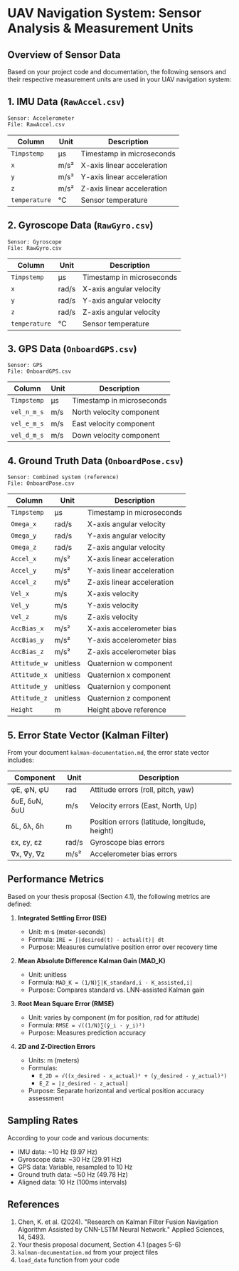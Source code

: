 # UAV Navigation System: Sensor Analysis & Measurement Units

## Overview of Sensor Data

Based on your project code and documentation, the following sensors and their respective measurement units are used in your UAV navigation system:

## 1. IMU Data (`RawAccel.csv`)

```
Sensor: Accelerometer
File: RawAccel.csv
```

| Column | Unit | Description |
|--------|------|-------------|
| `Timpstemp` | μs | Timestamp in microseconds |
| `x` | m/s² | X-axis linear acceleration |
| `y` | m/s² | Y-axis linear acceleration |
| `z` | m/s² | Z-axis linear acceleration |
| `temperature` | °C | Sensor temperature |

## 2. Gyroscope Data (`RawGyro.csv`)

```
Sensor: Gyroscope
File: RawGyro.csv
```

| Column | Unit | Description |
|--------|------|-------------|
| `Timpstemp` | μs | Timestamp in microseconds |
| `x` | rad/s | X-axis angular velocity |
| `y` | rad/s | Y-axis angular velocity |
| `z` | rad/s | Z-axis angular velocity |
| `temperature` | °C | Sensor temperature |

## 3. GPS Data (`OnboardGPS.csv`)

```
Sensor: GPS
File: OnboardGPS.csv
```

| Column | Unit | Description |
|--------|------|-------------|
| `Timpstemp` | μs | Timestamp in microseconds |
| `vel_n_m_s` | m/s | North velocity component |
| `vel_e_m_s` | m/s | East velocity component |
| `vel_d_m_s` | m/s | Down velocity component |

## 4. Ground Truth Data (`OnboardPose.csv`)

```
Sensor: Combined system (reference)
File: OnboardPose.csv
```

| Column | Unit | Description |
|--------|------|-------------|
| `Timpstemp` | μs | Timestamp in microseconds |
| `Omega_x` | rad/s | X-axis angular velocity |
| `Omega_y` | rad/s | Y-axis angular velocity |
| `Omega_z` | rad/s | Z-axis angular velocity |
| `Accel_x` | m/s² | X-axis linear acceleration |
| `Accel_y` | m/s² | Y-axis linear acceleration |
| `Accel_z` | m/s² | Z-axis linear acceleration |
| `Vel_x` | m/s | X-axis velocity |
| `Vel_y` | m/s | Y-axis velocity |
| `Vel_z` | m/s | Z-axis velocity |
| `AccBias_x` | m/s² | X-axis accelerometer bias |
| `AccBias_y` | m/s² | Y-axis accelerometer bias |
| `AccBias_z` | m/s² | Z-axis accelerometer bias |
| `Attitude_w` | unitless | Quaternion w component |
| `Attitude_x` | unitless | Quaternion x component |
| `Attitude_y` | unitless | Quaternion y component |
| `Attitude_z` | unitless | Quaternion z component |
| `Height` | m | Height above reference |

## 5. Error State Vector (Kalman Filter)

From your document `kalman-documentation.md`, the error state vector includes:

| Component | Unit | Description |
|-----------|------|-------------|
| φE, φN, φU | rad | Attitude errors (roll, pitch, yaw) |
| δυE, δυN, δυU | m/s | Velocity errors (East, North, Up) |
| δL, δλ, δh | m | Position errors (latitude, longitude, height) |
| εx, εy, εz | rad/s | Gyroscope bias errors |
| ∇x, ∇y, ∇z | m/s² | Accelerometer bias errors |

## Performance Metrics

Based on your thesis proposal (Section 4.1), the following metrics are defined:

1. **Integrated Settling Error (ISE)**
   - Unit: m·s (meter-seconds)
   - Formula: `IRE = ∫|desired(t) - actual(t)| dt`
   - Purpose: Measures cumulative position error over recovery time

2. **Mean Absolute Difference Kalman Gain (MAD_K)**
   - Unit: unitless
   - Formula: `MAD_K = (1/N)∑|K_standard,i - K_assisted,i|`
   - Purpose: Compares standard vs. LNN-assisted Kalman gain

3. **Root Mean Square Error (RMSE)**
   - Unit: varies by component (m for position, rad for attitude)
   - Formula: `RMSE = √((1/N)∑(ŷ_i - y_i)²)`
   - Purpose: Measures prediction accuracy

4. **2D and Z-Direction Errors**
   - Units: m (meters)
   - Formulas:
     - `E_2D = √((x_desired - x_actual)² + (y_desired - y_actual)²)`
     - `E_Z = |z_desired - z_actual|`
   - Purpose: Separate horizontal and vertical position accuracy assessment

## Sampling Rates

According to your code and various documents:

- IMU data: ~10 Hz (9.97 Hz)
- Gyroscope data: ~30 Hz (29.91 Hz)
- GPS data: Variable, resampled to 10 Hz
- Ground truth data: ~50 Hz (49.78 Hz)
- Aligned data: 10 Hz (100ms intervals)

## References

1. Chen, K. et al. (2024). "Research on Kalman Filter Fusion Navigation Algorithm Assisted by CNN-LSTM Neural Network." Applied Sciences, 14, 5493.
2. Your thesis proposal document, Section 4.1 (pages 5-6)
3. `kalman-documentation.md` from your project files
4. `load_data` function from your code